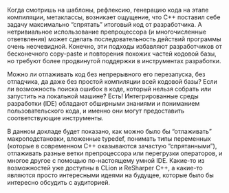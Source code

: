 Когда смотришь на шаблоны, рефлексию, генерацию кода на этапе компиляции, метаклассы, возникает ощущение, что C++ поставил себе задачу максимально “спрятать” итоговый код от разработчика. А нетривиальное использование препроцессора (и многочисленные ответвления) может сделать последовательность действий программы очень неочевидной. Конечно, эти подходы избавляют разработчиков от бесконечного copy-paste и повторения похожих частей кодовой базы, но требуют более продвинутой поддержки в инструментах разработки.

Можно ли отлаживать код без непрерывного его перезапуска, без отладчика, да даже без простой компиляции всей кодовой базы? Если ли возможность поиска ошибок в коде, который нельзя собрать или запустить на локальной машине? Есть! Интегрированные среды разработки (IDE) обладают обширными знаниями и пониманием пользовательского кода, и именно они могут предоставить соответствующие инструменты.

В данном докладе будет показано, как можно было бы “отлаживать” макроподстановки, вложенные typedef, понимать типы переменных (которые в современном C++ оказываются зачастую “спрятанными”), отлаживать разные ветки препроцессора или перегрузки операторов, и многое другое с помощью по-настоящему умной IDE. Какие-то из возможностей уже доступны в CLion и ReSharper C++, а какие-то являются просто интересными идеями на будущее, которые было бы интересно обсудить с аудиторией.
